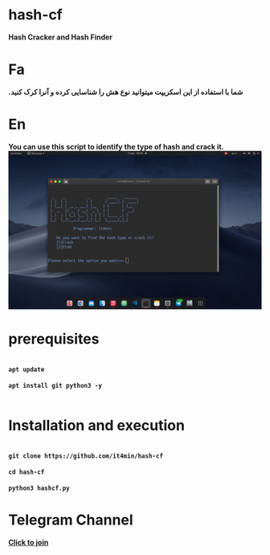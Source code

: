 # hash-cf
<b>Hash Cracker and Hash Finder</b>
# Fa
<b>.شما با استفاده از این اسکریپت میتوانید نوع هش را شناسایی کرده و آنرا کرک کنید</b>
# En
<b>You can use this script to identify the type of hash and crack it.<b/><br>
<img src="hash.png" />
<br />

# prerequisites
<pre><code>
apt update <br />
apt install git python3 -y <br /> 
</code></pre>


# Installation and execution
<pre><code>
git clone https://github.com/it4min/hash-cf <br />
cd hash-cf <br />
python3 hashcf.py
</code></pre>

# Telegram Channel 
<a href="t.me/LinuxArmy">Click to join<a> 

